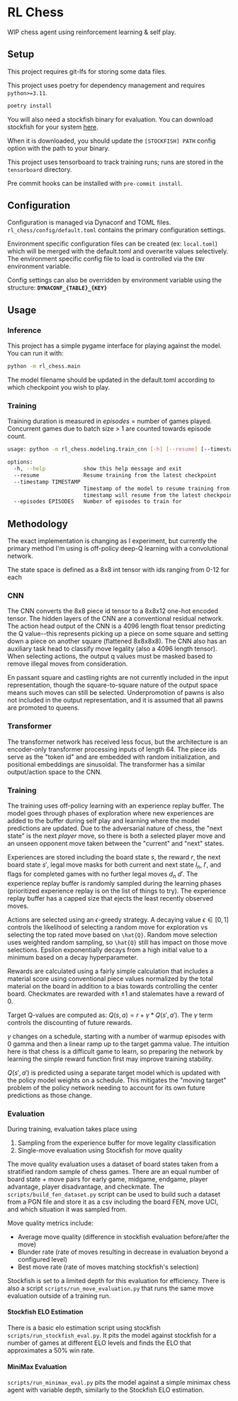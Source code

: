 # RL Chess

WIP chess agent using reinforcement learning & self play.

## Setup

This project requires git-lfs for storing some data files.

This project uses poetry for dependency management and requires `python>=3.11`.

```bash
poetry install
```

You will also need a stockfish binary for evaluation. You can download stockfish for your system [here](https://stockfishchess.org/download/).

When it is downloaded, you should update the `[STOCKFISH] PATH` config option with the path to your binary.

This project uses tensorboard to track training runs; runs are stored in the `tensorboard` directory.

Pre commit hooks can be installed with `pre-commit install`.

## Configuration

Configuration is managed via Dynaconf and TOML files. `rl_chess/config/default.toml` contains the primary configuration settings.

Environment specific configuration files can be created (ex: `local.toml`) which will be merged with the default.toml and overwrite values selectively. The environment specific config file to load is controlled via the `ENV` environment variable.

Config settings can also be overridden by environment variable using the structure:
**`DYNACONF_{TABLE}_{KEY}`**

## Usage

### Inference

This project has a simple pygame interface for playing against the model. You can run it with:
```bash
python -m rl_chess.main
```
The model filename should be updated in the default.toml according to which checkpoint you wish to play.

### Training

Training duration is measured in *episodes* = number of games played. Concurrent games due to batch size > 1 are counted towards episode count.

```bash
usage: python -m rl_chess.modeling.train_cnn [-h] [--resume] [--timestamp TIMESTAMP] [--episodes EPISODES]

options:
  -h, --help            show this help message and exit
  --resume              Resume training from the latest checkpoint
  --timestamp TIMESTAMP
                        Timestamp of the model to resume training from. Optional; --resume without
                        timestamp will resume from the latest checkpoint.
  --episodes EPISODES   Number of episodes to train for
```

## Methodology

The exact implementation is changing as I experiment, but currently the primary method I'm using is off-policy deep-Q learning with a convolutional network.

The state space is defined as a 8x8 int tensor with ids ranging from 0-12 for each

### CNN

The CNN converts the 8x8 piece id tensor to a 8x8x12 one-hot encoded tensor. The hidden layers of the CNN are a conventional residual network. The action head output of the CNN is a 4096 length float tensor predicting the Q value--this represents picking up a piece on some square and setting down a piece on another square (flattened 8x8x8x8). The CNN also has an auxiliary task head to classify move legality (also a 4096 length tensor). When selecting actions, the output q values must be masked based to remove illegal moves from consideration.

En passant square and castling rights are not currently included in the input representation, though the square-to-square nature of the output space means such moves can still be selected. Underpromotion of pawns is also not included in the output representation, and it is assumed that all pawns are promoted to queens.

### Transformer

The transformer network has received less focus, but the architecture is an encoder-only transformer processing inputs of length 64. The piece ids serve as the "token id" and are embedded with random initialization, and positional embeddings are sinusoidal. The transformer has a similar output/action space to the CNN.

### Training

The training uses off-policy learning with an experience replay buffer. The model goes through phases of exploration where new experiences are added to the buffer during self play and learning where the model predictions are updated. Due to the adversarial nature of chess, the "next state" is the next *player* move, so there is both a selected player move and an unseen opponent move taken between the "current" and "next" states.

Experiences are stored including the board state $s$, the reward $r$, the next board state $s'$, legal move masks for both current and next state $l_n$, $l'$, and flags for completed games with no further legal moves $d_n$ $d'$. The experience replay buffer is randomly sampled during the learning phases (prioritized experience replay is on the list of things to try). The experience replay buffer has a capped size that ejects the least recently observed moves.

Actions are selected using an $\epsilon$-greedy strategy. A decaying value $\epsilon \in [0, 1]$ controls the likelihood of selecting a random move for exploration vs selecting the top rated move based on `\hat{Q}`. Random move selection uses weighted random sampling, so `\hat{Q}` still has impact on those move selections. Epsilon exponentially decays from a high initial value to a minimum based on a decay hyperparameter.

Rewards are calculated using a fairly simple calculation that includes a material score using conventional piece values normalized by the total material on the board in addition to a bias towards controlling the center board. Checkmates are rewarded with $\pm1$ and stalemates have a reward of $0$.

Target Q-values are computed as: $Q(s, a) = r + \gamma * Q(s', a')$. The $\gamma$ term controls the discounting of future rewards.

$\gamma$ changes on a schedule, starting with a number of warmup episodes with 0 gamma and then a linear ramp up to the target gamma value. The intuition here is that chess is a difficult game to learn, so preparing the network by learning the simple reward function first may improve training stability.

$Q(s', a')$ is predicted using a separate target model which is updated with the policy model weights on a schedule. This mitigates the "moving target" problem of the policy network needing to account for its own future predictions as those change.

### Evaluation

During training, evaluation takes place using
1. Sampling from the experience buffer for move legality classification
2. Single-move evaluation using Stockfish for move quality

The move quality evaluation uses a dataset of board states taken from a stratified random sample of chess games. There are an equal number of board state + move pairs for early game, midgame, endgame, player advantage, player disadvantage, and checkmate. The `scripts/build_fen_dataset.py` script can be used to build such a dataset from a PGN file and store it as a csv including the board FEN, move UCI, and which situation it was sampled from.

Move quality metrics include:
- Average move quality (difference in stockfish evaluation before/after the move)
- Blunder rate (rate of moves resulting in decrease in evaluation beyond a configured level)
- Best move rate (rate of moves matching stockfish's selection)

Stockfish is set to a limited depth for this evaluation for efficiency. There is also a script `scripts/run_move_evaluation.py` that runs the same move evaluation outside of a training run.

#### Stockfish ELO Estimation

There is a basic elo estimation script using stockfish `scripts/run_stockfish_eval.py`. It pits the model against stockfish for a number of games at different ELO levels and finds the ELO that approximates a 50% win rate.

#### MiniMax Evaluation

`scripts/run_minimax_eval.py` pits the model against a simple minimax chess agent with variable depth, similarly to the Stockfish ELO estimation.
